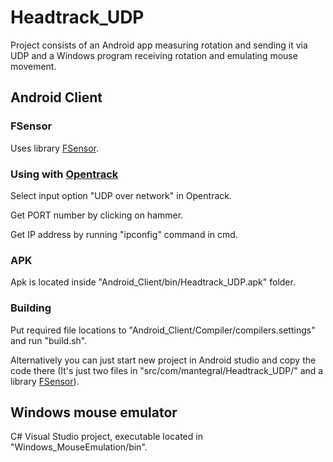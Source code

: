 # Headtrack_UDP
Project consists of an Android app measuring rotation and sending it via UDP and a Windows program receiving rotation and emulating mouse movement.

## Android Client


### FSensor
Uses library [FSensor](https://github.com/KalebKE/FSensor).


### Using with [Opentrack](https://github.com/opentrack/opentrack)
Select input option "UDP over network" in Opentrack. 

Get PORT number by clicking on hammer. 

Get IP address by running "ipconfig" command in cmd.


### APK
Apk is located inside "Android_Client/bin/Headtrack_UDP.apk" folder.


### Building
Put required file locations to "Android_Client/Compiler/compilers.settings" and run "build.sh".

Alternatively you can just start new project in Android studio and copy the code there (It's just two files in "src/com/mantegral/Headtrack_UDP/" and a library [FSensor](https://github.com/KalebKE/FSensor)).

## Windows mouse emulator
C# Visual Studio project, executable located in "Windows_MouseEmulation/bin".